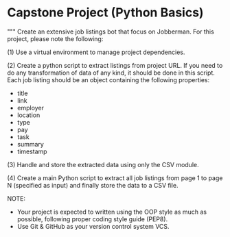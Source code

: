 # Capstone Project (Python Basics)

"""
Create an extensive job listings bot that focus on Jobberman. For this project, please note the following:

(1) Use a virtual environment to manage project dependencies.

(2) Create a python script to extract listings from project URL. If you need to do any transformation of data of any kind, it should be done in this script. Each job listing should be an object containing the following properties:
- title
- link
- employer
- location
- type
- pay
- task
- summary
- timestamp

(3) Handle and store the extracted data using only the CSV module.

(4) Create a main Python script to extract all job listings from page 1 to page N (specified as input) and finally store the data to a CSV file.


NOTE:
- Your project is expected to written using the OOP style as much as possible, following proper coding style guide (PEP8).
- Use Git & GitHub as your version control system VCS.
